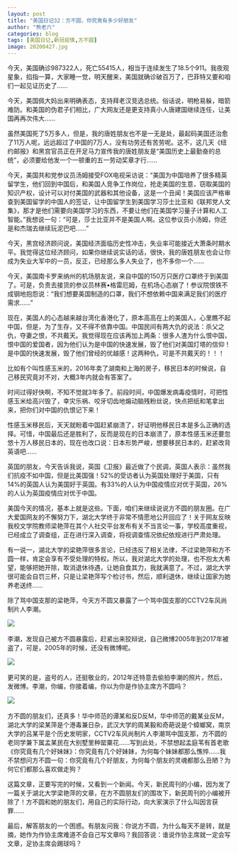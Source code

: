 ```yaml
---
layout: post
title: "美国日记32：方不圆，你究竟有多少好朋友"
author: "熊老六"
categories: blog
tags: [美国日记,新冠疫情,方不圆]
image: 20200427.jpg
---
```

​​​​今天，美国确诊987322人，死亡55415人，相当于连续发生了18.5个911。我夜观星象，掐指一算，大家睡一觉，明天醒来，美国就确诊破百万了，巴菲特又要和咱们一起见证历史了……

今天，美国佩大妈出来明确表态，支持拜老汉竞选总统。俗话说，明枪易躲，暗箭难防。和美国的伪君子们相比，广大网友还是更支持真小人唐建国继续连任，让美国再再次伟大……

虽然美国死了5万多人，但是，我的唐姓朋友也不是一无是处，最起码美国还治愈了11万人呢，远远超过了中国的7万人，没有功劳还有苦劳呢。这不，这几天《纽约邮报》和黑宫官员正在开足马力宣传我的唐姓朋友是“美国历史上最勤奋的总统”，必须要给他发一个一顿重的五一劳动奖章才行……

今天，美国共和党参议员汤姆接受FOX电视采访说：“美国为中国培养了很多精英留学生，他们回到中国后，和美国人竞争工作岗位，抢走美国的生意，窃取美国的知识产权，设计可以对付美国的武器和其他设备，这是一个丑闻！美国应该严格审查到美国留学的中国人的签证，让中国留学生到美国学习莎士比亚和《联邦党人文集》，那才是他们需要向美国学习的东西，不要让他们在美国学习量子计算和人工智能。”我想说一句：“可是，莎士比亚并不是美国人啊。这位参议员小汤姆，你还是和杰瑞去继续玩泥巴吧……”

今天，黑宫经济顾问说，美国经济面临历史性冲击，失业率可能接近大萧条时期水平。我觉得这位经济顾问，如果你继续说实话的话，很快，我的唐姓朋友也会让你成为失业大军中的一员，反正，已经那么多人失业了，也不多你一个……

今天，美国南卡罗来纳州的机场朋友说，来自中国的150万只医疗口罩终于到美国了。可是，负责去接货的参议员林赛•格雷厄姆，在机场心态崩了！参议院恨铁不成钢地抱怨说：“我们想要美国制造的口罩，我们不想依赖中国来满足我们的医疗需求……”

现在，美国人的心态越来越台湾化香港化了，原本高高在上的美国人，心里瞧不起中国，但是，为了生存，又不得不依靠中国。中国民间有两大仇的说法：杀父之仇，夺妻之恨，不共戴天。我觉得现在应该再加上两条：很多人渣为什么恨中国，恨中国的爱国者，因为他们认为是中国的快速发展，毁了他们对美国灯塔的信仰！是中国的快速发展，毁了他们曾经的优越感！这两种仇，可是不共戴天的！！！

比如有个叫性感玉米的，2016年卖了湖南和上海的房子，移民日本的时候说，自己移民究竟对不对，大概3年内就会有答案了。

时间过得好快啊，不知不觉就3年多了。前段时间，中国爆发病毒疫情时，可把性感玉米给高兴毁了，幸灾乐祸、咬牙切齿地煽动脑残粉丝说，快点把纸和笔拿出来，把你们对中国的仇恨记下来！

性感玉米移民后，天天就盼着中国赶紧崩溃了，好证明他移民日本是多么正确的选择。可惜，中国最后还是胜利了，反而是现在的日本崩溃了，原本性感玉米还要忽悠十万人移民日本的，现在也改口说：日本形势严峻，想要移民日本的，赶紧改背英语吧……

英国的朋友，今天告诉我说，英国《卫报》最近做了个民调，英国人表示：虽然我们抗疫不如中国，但是比美国强！52%的受访者认为英国处理好于美国，只有14%的英国人认为美国好于英国。有33%的人认为中国疫情应对优于英国，26%的人认为英国疫情应对优于中国。

美国今天的情况，基本上就是这些。下面，咱们来继续说说方不圆的朋友圈。在广大爱国网友的不懈努力下，湖北大学终于非常不情愿地公开回应了！关于网友反映我校文学院教师梁艳萍在其个人社交平台发布有关不当言论一事，学校高度重视，已经成立了调查组，正在进行深入调查，将视调查情况依纪依规进行严肃处理。

有一说一，湖北大学的梁艳萍很多言论，已经违反了相关法律，不过梁艳萍和方不圆一样，肯定会享有不受处理的特权。所以，我对湖北大学的处理，也不抱太大希望，能够把她开除，取消退休待遇，让她自食其力，我就满意了。不过，湖北大学很可能会自罚三杯，只是让梁艳萍写个检讨书，然后，顺利退休，继续让国家为她养老送终……

除了骂中国支那的梁艳萍，今天方不圆又暴露了一个骂中国支那的CCTV2车风尚制片人李潮。

![]({{site.url}}/assets/img/eacedf04ly1ge8o3hcp56j20j616l4qp.jpg)  

李潮，发现自己被方不圆暴露后，赶紧出来狡辩说，自己微博2005年到2017年被盗了，可是，2005年的时候，还没有微博呢。

![]({{site.url}}/assets/img/eacedf04ly1ge8o3ywgcwj20j616lk4f.jpg)  

更可笑的是，盗号的人，还挺敬业的，2012年还特意去偷拍李潮的照片，然后，发微博。李潮，你编，你接着编，你以为你是作协主席方不圆吗？

![]({{site.url}}/assets/img/eacedf04ly1ge8o4fyrq5j20j615ihcn.jpg)  

方不圆的朋友们，还真多！华中师范的谭某和反D反M，华中师范的戴某业反M，湖北大学的梁某萍是个港毒兼日杂，武汉大学的周某毅和奇葩说是个蟑螂窝，南京大学的吕某平是个历史发明家，CCTV2车风尚制片人李潮骂中国支那，方不圆的老同学兼下属孟某民在大别墅里种罂粟花……写到此处，不禁想起孟庭苇有首老歌《你究竟有几个好妹妹》：你究竟有几个好妹妹，为何每个妹妹都那么憔悴……我不禁想问方不圆一句：你究竟有几个好朋友，为何每个朋友的灵魂都那么丑陋？为何它们都那么喜欢做走狗？

这篇文章，正要写完的时候，又看到一个新闻。今天，新民周刊的小编，因为发了一篇关于湖北大学梁艳萍的文章，在方不圆朋友们的围攻下，新民周刊的小编被开除了！方不圆和她的朋友们，用自己的实际行动，向大家演示了什么叫因言获罪……

最后，解答朋友的一个困惑。有朋友问我：你说方不圆，为什么每天不是转，就是摘，她作为作协主席难道不会自己写文章吗？我回答说：谁说作协主席就一定会写文章，足协主席会踢球吗？​​​​